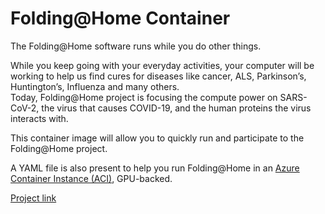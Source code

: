 # Folding@Home Container

The Folding@Home software runs while you do other things.

While you keep going with your everyday activities, your computer will be working to help us find cures for diseases like cancer, ALS, Parkinson’s, Huntington’s, Influenza and many others.  
Today, Folding@Home project is focusing the compute power on SARS-CoV-2, the virus that causes COVID-19, and the human proteins the virus interacts with.

This container image will allow you to quickly run and participate to the Folding@Home project.

A YAML file is also present to help you run Folding@Home in an [Azure Container Instance (ACI)](https://docs.microsoft.com/en-us/azure/container-instances/container-instances-gpu), GPU-backed.

[Project link](https://foldingathome.org)
